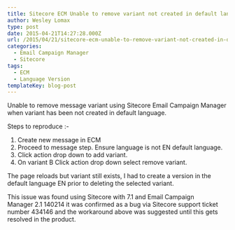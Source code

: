 ```yaml
---
title: Sitecore ECM Unable to remove variant not created in default language
author: Wesley Lomax
type: post
date: 2015-04-21T14:27:28.000Z
url: /2015/04/21/sitecore-ecm-unable-to-remove-variant-not-created-in-default-language/
categories:
  - Email Campaign Manager
  - Sitecore
tags:
  - ECM
  - Language Version
templateKey: blog-post
---
```

Unable to remove message variant using Sitecore Email Campaign Manager when variant has been not created in default language.

Steps to reproduce :-

<ol id="aui-3-5-1-4_5726">
  <li id="aui-3-5-1-4_5730">
    Create new message in ECM
  </li>
  <li id="aui-3-5-1-4_5728">
    Proceed to message step. Ensure language is not EN default language.
  </li>
  <li id="aui-3-5-1-4_5751">
    Click action drop down to add variant.
  </li>
  <li id="aui-3-5-1-4_5725">
    On variant B Click action drop down select remove variant.
  </li>
</ol>

The page reloads but variant still exists, I had to create a version in the default language EN prior to deleting the selected variant.

This issue was found using Sitecore with 7.1 and Email Campaign Manager 2.1 140214 it was confirmed as a bug via Sitecore support ticket number 434146 and the workaround above was suggested until this gets resolved in the product.

&nbsp;